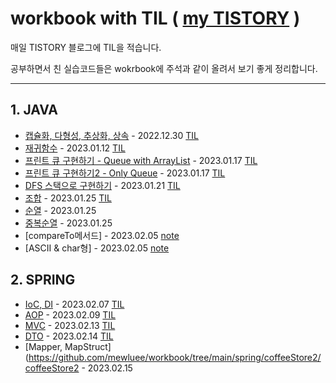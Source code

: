 # workbook with TIL ( [my TISTORY](https://ld-luee.tistory.com/) )

매일 TISTORY 블로그에 TIL을 적습니다.


공부하면서 친 실습코드들은 wokrbook에 주석과 같이 올려서 보기 좋게 정리합니다.

---


## 1. JAVA
- [캡슐화, 다형성, 추상화, 상속](https://github.com/mewluee/workbook/blob/main/interfaceExample/src/Main.java) - 2022.12.30 [TIL](https://ld-luee.tistory.com/15)
- [재귀함수](https://github.com/mewluee/workbook/blob/main/exercise/src/recursiveFunction/RecursiveFuctionExample.java) - 2023.01.12 [TIL](https://ld-luee.tistory.com/23)
- [프린트 큐 구현하기 - Queue with ArrayList](https://github.com/mewluee/workbook/blob/main/java/src/queueExample/QueueExample.java) - 2023.01.17 [TIL](https://ld-luee.tistory.com/24)
- [프린트 큐 구현하기2 - Only Queue](https://github.com/mewluee/workbook/blob/main/java/src/queueExample/QueueReference.java) - 2023.01.17 [TIL](https://ld-luee.tistory.com/24)
- [DFS 스택으로 구현하기](https://github.com/mewluee/workbook/blob/main/java/src/graphExample/GraphExample.java) - 2023.01.21 [TIL](https://ld-luee.tistory.com/25)
- [조합](https://github.com/mewluee/workbook/blob/main/java/src/combination/BlackJack.java) - 2023.01.25 [TIL](https://ld-luee.tistory.com/26)
- [순열](https://github.com/mewluee/workbook/blob/main/java/src/permutation/NewChickenSauceRecipe.java) - 2023.01.25
- [중복순열](https://github.com/mewluee/workbook/blob/main/java/src/permutation/RockPaperScissors.java) - 2023.01.25
- [compareTo메서드] - 2023.02.05 [note](https://ld-luee.tistory.com/31)
- [ASCII & char형] - 2023.02.05 [note](https://ld-luee.tistory.com/30)


## 2. SPRING
- [IoC, DI](https://github.com/mewluee/workbook/tree/main/spring/coreConcept/coreConcept) - 2023.02.07 [TIL](https://ld-luee.tistory.com/32)
- [AOP](https://github.com/mewluee/workbook/tree/main/spring/aop/aop) - 2023.02.09 [TIL](https://ld-luee.tistory.com/33)
- [MVC](https://github.com/mewluee/workbook/tree/main/spring/coffeeStore2/coffeeStore2) - 2023.02.13 [TIL](https://ld-luee.tistory.com/36)
- [DTO](https://github.com/mewluee/workbook/tree/main/spring/coffeeStore2/coffeeStore2) - 2023.02.14 [TIL](https://ld-luee.tistory.com/37)
- [Mapper, MapStruct](https://github.com/mewluee/workbook/tree/main/spring/coffeeStore2/coffeeStore2 - 2023.02.15
